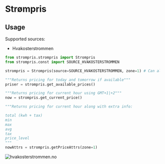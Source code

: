 # Strømpris


## Usage

Supported sources:
- Hvakosterstrommen

```python
from strompris.strompris import Strompris 
from strompris.const import SOURCE_HVAKOSTERSTROMMEN

strompris = Strompris(source=SOURCE_HVAKOSTERSTROMMEN, zone=1) # Can also be used with direct string # Zone 1-5

"""Returns pricing for today and tomorrow if available"""
priser = strompris.get_available_prices() 

"""Returns pricing for current hour using GMT+1|+2"""
now = strompris.get_current_price()

"""Returns pricing for current hour along with extra info:

total (kwh + tax)
min
max
avg
tax
price_level
"""
nowAttrs = strompris.getPriceAttrs(zone=1)


```


![hvakosterstrommen.no](./static-assets/hvakosterstrommen.png)